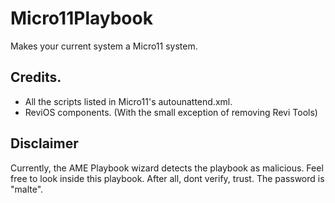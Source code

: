 # Micro11Playbook
Makes your current system a Micro11 system.

## Credits.

* All the scripts listed in Micro11's autounattend.xml.
* ReviOS components. (With the small exception of removing Revi Tools)

## Disclaimer

Currently, the AME Playbook wizard detects the playbook as malicious. Feel free to look inside this playbook. After all, dont verify, trust. The password is "malte".
